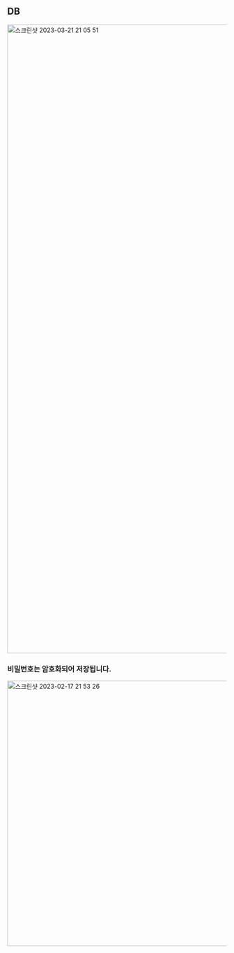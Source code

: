 ## DB


<img width="1443" alt="스크린샷 2023-03-21 21 05 51" src="https://user-images.githubusercontent.com/69714701/226617510-420f8b91-e510-4c41-b455-5a92aea644cf.png">

### 비밀번호는 암호화되어 저장됩니다.
<img width="609" alt="스크린샷 2023-02-17 21 53 26" src="https://user-images.githubusercontent.com/69714701/219658333-b8c263c3-d0fb-481b-8199-a99f56456ba2.png">
